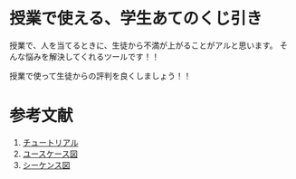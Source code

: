 # 授業で使える、学生あてのくじ引き

授業で、人を当てるときに、生徒から不満が上がることがアルと思います。
そんな悩みを解決してくれるツールです！！

授業で使って生徒からの評判を良くしましょう！！




# 参考文献
1. [チュートリアル](https://plantuml.com/ja/)
1. [ユースケース図](https://plantuml.com/ja/use-case-diagram)
1. [シーケンス図](https://plantuml.com/ja/sequence-diagram)